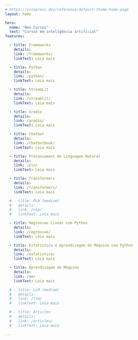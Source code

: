 ```yaml
---
# https://vitepress.dev/reference/default-theme-home-page
layout: home

hero:
  name: "Neo Cursos"
  text: "Cursos em inteligência artificial"
features:

  - title: Frameworks
    details: 
    link: /frameworks/
    linkText: Leia mais

  - title: Python
    details: 
    link: /python/
    linkText: Leia mais

  - title: StreamLit
    details: 
    link: /streamlit/
    linkText: Leia mais

  - title: Gradio
    details: 
    link: /gradio/
    linkText: Leia mais

  - title: Chatbot
    details: 
    link: /chatbotbook/
    linkText: Leia mais

  - title: Processament de Linguagem Natural
    details: 
    link: /pln/
    linkText: Leia mais

  - title: Transformers
    details: 
    link: /transformers/
    linkText: Leia mais

  # - title: PLN (medium)
  #   details: 
  #   link: /nlp/
  #   linkText: Leia mais

  - title: Regressao Linear com Python
    details: 
    link: /regressao/
    linkText: Leia mais

  - title: Estatística e Aprendizagem de Máquina com Python
    details: 
    link: /estatistica/
    linkText: Leia mais

  - title: Aprendizagem de Máquina
    details: 
    link: /am/
    linkText: Leia mais

  # - title: LLM (medium)
  #   details: 
  #   link: /llm/
  #   linkText: Leia mais

  # - title: Articles
  #   details: 
  #   link: /articles/
  #   linkText: Leia mais
    
---
```


<!-- 
<script setup>
import Post from './components/Post.vue'
</script>

  <style>
        #div-com-borda {
            background-color: #f2f2f2;
            border: 1px;
            border-radius: 1rem;
            margin: 1rem;
            padding: 1rem;
        }

        #div-com-borda:hover {
            cursor: pointer;
            border: 1px solid blue;/* Cor azul ao passar o mouse */
        }
    </style>

<div id="div-com-borda">
  <h4>AM</h4>
  <p> Aprendizagem de máquina </p>
  <a href=""> Leia mais </a>
</div>

<post title="Aprendizagem de máqunia" link="./am/">
Aprendizagem de máquina.
</post>

<post title="Estatística" link="./estatistica/">
Estatística com Python.
</post>

-->
